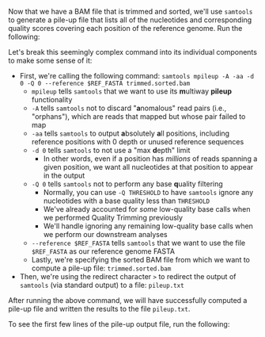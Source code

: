 <script>
import Execute from "$components/Execute.svelte";
</script>

Now that we have a BAM file that is trimmed and sorted, we'll use `samtools` to generate a pile-up file that lists all of the nucleotides and corresponding quality scores covering each position of the reference genome. Run the following:

<Execute command="samtools mpileup \ -A -aa -d 0 -Q 0 \ --reference $REF_FASTA \ trimmed.sorted.bam > pileup.txt" />

Let's break this seemingly complex command into its individual components to make some sense of it:

- First, we're calling the following command: `samtools mpileup -A -aa -d 0 -Q 0 --reference $REF_FASTA trimmed.sorted.bam`
  - `mpileup` tells `samtools` that we want to use its **m**ultiway **pileup** functionality
  - `-A` tells `samtools` not to discard "**a**nomalous" read pairs (i.e., "orphans"), which are reads that mapped but whose pair failed to map
  - `-aa` tells `samtools` to output **a**bsolutely **a**ll positions, including reference positions with 0 depth or unused reference sequences
  - `-d 0` tells `samtools` to not use a "max **d**epth" limit
    - In other words, even if a position has _millions_ of reads spanning a given position, we want all nucleotides at that position to appear in the output
  - `-Q 0` tells `samtools` not to perform any base **q**uality filtering
    - Normally, you can use `-Q THRESHOLD` to have `samtools` ignore any nucleotides with a base quality less than `THRESHOLD`
    - We've already accounted for _some_ low-quality base calls when we performed Quality Trimming previously
    - We'll handle ignoring any remaining low-quality base calls when we perform our downstream analyses
  - `--reference $REF_FASTA` tells `samtools` that we want to use the file `$REF_FASTA` as our reference genome FASTA
  - Lastly, we're specifying the sorted BAM file from which we want to compute a pile-up file: `trimmed.sorted.bam`
- Then, we're using the redirect character `>` to redirect the output of `samtools` (via standard output) to a file: `pileup.txt`

After running the above command, we will have successfully computed a pile-up file and written the results to the file `pileup.txt`.

To see the first few lines of the pile-up output file, run the following:

<Execute command="head -n 5 pileup.txt" />
